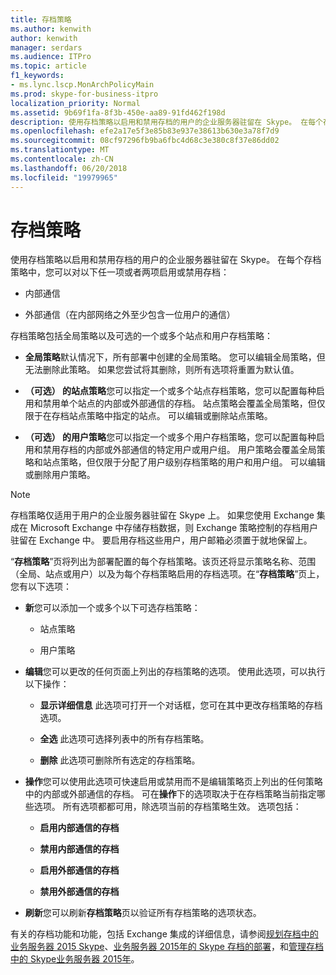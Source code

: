 ```yaml
---
title: 存档策略
ms.author: kenwith
author: kenwith
manager: serdars
ms.audience: ITPro
ms.topic: article
f1_keywords:
- ms.lync.lscp.MonArchPolicyMain
ms.prod: skype-for-business-itpro
localization_priority: Normal
ms.assetid: 9b69f1fa-8f3b-450e-aa89-91fd462f198d
description: 使用存档策略以启用和禁用存档的用户的企业服务器驻留在 Skype。 在每个存档策略中，您可以对以下任一项或者两项启用或禁用存档：
ms.openlocfilehash: efe2a17e5f3e85b83e937e38613b630e3a78f7d9
ms.sourcegitcommit: 08cf97296fb9ba6fbc4d68c3e380c8f37e86dd02
ms.translationtype: MT
ms.contentlocale: zh-CN
ms.lasthandoff: 06/20/2018
ms.locfileid: "19979965"
---
```

# <a name="archiving-policy"></a>存档策略
 
使用存档策略以启用和禁用存档的用户的企业服务器驻留在 Skype。 在每个存档策略中，您可以对以下任一项或者两项启用或禁用存档：
  
- 内部通信
    
- 外部通信（在内部网络之外至少包含一位用户的通信）
    
存档策略包括全局策略以及可选的一个或多个站点和用户存档策略：
  
- **全局策略**默认情况下，所有部署中创建的全局策略。 您可以编辑全局策略，但无法删除此策略。 如果您尝试将其删除，则所有选项将重置为默认值。
    
- **（可选） 的站点策略**您可以指定一个或多个站点存档策略，您可以配置每种启用和禁用单个站点的内部或外部通信的存档。 站点策略会覆盖全局策略，但仅限于在存档站点策略中指定的站点。 可以编辑或删除站点策略。
    
- **（可选） 的用户策略**您可以指定一个或多个用户存档策略，您可以配置每种启用和禁用存档的内部或外部通信的特定用户或用户组。 用户策略会覆盖全局策略和站点策略，但仅限于分配了用户级别存档策略的用户和用户组。 可以编辑或删除用户策略。
    
> [!NOTE]
> 存档策略仅适用于用户的企业服务器驻留在 Skype 上。 如果您使用 Exchange 集成在 Microsoft Exchange 中存储存档数据，则 Exchange 策略控制的存档用户驻留在 Exchange 中。 要启用存档这些用户，用户邮箱必须置于就地保留上。 
  
“**存档策略**”页将列出为部署配置的每个存档策略。该页还将显示策略名称、范围（全局、站点或用户）以及为每个存档策略启用的存档选项。在“**存档策略**”页上，您有以下选项：
- **新**您可以添加一个或多个以下可选存档策略：
    
  - 站点策略
    
  - 用户策略
    
- **编辑**您可以更改的任何页面上列出的存档策略的选项。 使用此选项，可以执行以下操作：
    
  - **显示详细信息** 此选项可打开一个对话框，您可在其中更改存档策略的存档选项。
    
  - **全选** 此选项可选择列表中的所有存档策略。
    
  - **删除** 此选项可删除所有选定的存档策略。
    
- **操作**您可以使用此选项可快速启用或禁用而不是编辑策略页上列出的任何策略中的内部或外部通信的存档。 可在**操作**下的选项取决于在存档策略当前指定哪些选项。 所有选项都都可用，除选项当前的存档策略生效。 选项包括：
    
  - **启用内部通信的存档**
    
  - **禁用内部通信的存档**
    
  - **启用外部通信的存档**
    
  - **禁用外部通信的存档**
    
- **刷新**您可以刷新**存档策略**页以验证所有存档策略的选项状态。
    
有关的存档功能和功能，包括 Exchange 集成的详细信息，请参阅[规划存档中的业务服务器 2015 Skype](../../../plan-your-deployment/archiving/archiving.md)、[业务服务器 2015年的 Skype 存档的部署](../../../deploy/deploy-archiving/deploy-archiving.md)，和[管理存档中的 Skype业务服务器 2015年](../../../manage/archiving/archiving.md)。

